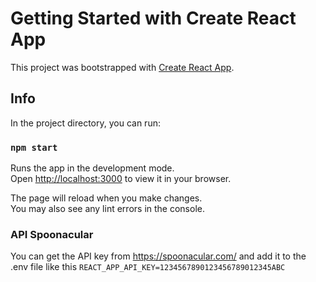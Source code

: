 # Getting Started with Create React App

This project was bootstrapped with [Create React App](https://github.com/facebook/create-react-app).

## Info

In the project directory, you can run:

### `npm start`

Runs the app in the development mode.\
Open [http://localhost:3000](http://localhost:3000) to view it in your browser.

The page will reload when you make changes.\
You may also see any lint errors in the console.

### API Spoonacular
You can get the API key from https://spoonacular.com/ and add it to the .env file like this
`REACT_APP_API_KEY=1234567890123456789012345ABC`
